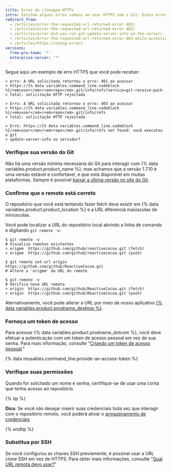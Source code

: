 ```yaml
---
title: Erros de clonagem HTTPs
intro: Existem alguns erros comuns ao usar HTTPS com o Git. Esses erros normalmente indicam que você tem uma versão antiga do Git ou que você não tem acesso ao repositório.
redirect_from:
  - /articles/error-the-requested-url-returned-error-403/
  - /articles/error-the-requested-url-returned-error-401/
  - /articles/error-did-you-run-git-update-server-info-on-the-server/
  - /articles/error-the-requested-url-returned-error-403-while-accessing-https-github-com-user-repo-git-info-refs/
  - /articles/https-cloning-errors
versions:
  free-pro-team: '*'
  enterprise-server: '*'
---
```


Segue aqui um exemplo de erro HTTPS que você pode receber:

```shell
> erro: A URL solicitada retornou o erro: 401 ao acessar
> https://{% data variables.command_line.codeblock %}/<em>user</em>/<em>repo</em>.git/info/refs?service=git-receive-pack
> fatal: solicitação HTTP rejeitada
```

```shell
> Erro: A URL solicitada retornou o erro: 403 ao acessar
> https://{% data variables.command_line.codeblock %}/<em>user</em>/<em>repo</em>.git/info/refs
> fatal: solicitação HTTP rejeitada
```

```shell
> Erro: https://{% data variables.command_line.codeblock %}/<em>user</em>/<em>repo</em>.git/info/refs not found: você executou o git
> update-server-info no servidor?
```

### Verifique sua versão do Git

Não há uma versão mínima necessária do Git para interagir com {% data variables.product.product_name %}, mas achamos que a versão 1.7.10 é uma versão estável e confortável, e que está disponível em muitas plataformas. Sempre é possível [baixar a última versão no site do Git](https://git-scm.com/downloads).

### Confirme que o remote está correto

O repositório que você está tentando fazer fetch deve existir em {% data variables.product.product_location %} e a URL diferencia maiúsculas de minúsculas.

Você pode localizar a URL do repositório local abrindo a linha de comando e digitando `git remote -v`:

```shell
$ git remote -v
# Visualiza remotes existentes
> origem  https://github.com/github/reactivecocoa.git (fetch)
> origem  https://github.com/github/reactivecocoa.git (push)

$ git remote set-url origin https://github.com/github/ReactiveCocoa.git
# Altere a 'origem' da URL do remote

$ git remote -v
# Verifica nova URL remota
> origin  https://github.com/github/ReactiveCocoa.git (fetch)
> origin  https://github.com/github/ReactiveCocoa.git (push)
```

Aternativamente, você pode alterar a URL por meio de nosso aplicativo [{% data variables.product.prodname_desktop %}](https://desktop.github.com/).

### Forneça um token de acesso

Para acessar {% data variables.product.prodname_dotcom %}, você deve efetuar a autenticação com um token de acesso pessoal em vez de sua senha. Para mais informação, consulte "[Criando um token de acesso pessoal](/github/authenticating-to-github/creating-a-personal-access-token)."

{% data reusables.command_line.provide-an-access-token %}

### Verifique suas permissões

Quando for solicitado um nome e senha, certifique-se de usar uma conta que tenha acesso ao repositório.

{% tip %}

**Dica**: Se você não desejar inserir suas credenciais toda vez que interagir com o repositório remoto, você poderá ativar o [armazenamento de credenciais](/github/using-git/caching-your-github-credentials-in-git).

{% endtip %}

### Substitua por SSH

Se você configurou as chaves SSH previamente, é possível usar a URL clone SSH em vez de HTTPS.  Para obter mais informações, consulte "[Qual URL remota devo usar?](/articles/which-remote-url-should-i-use)"

